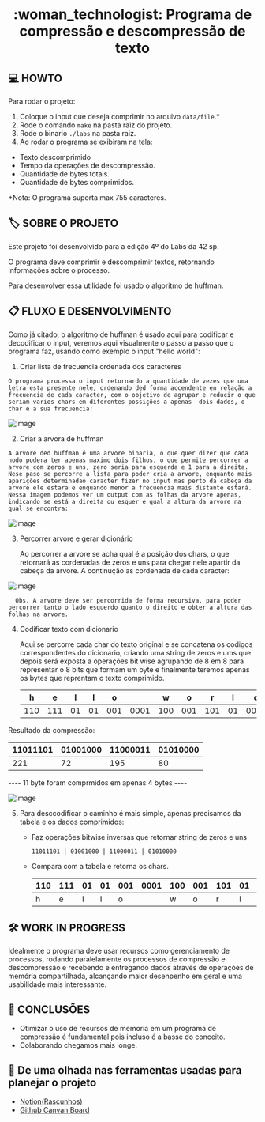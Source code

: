 <h1 align="center">
:woman_technologist:
      Programa de compressão e descompressão de texto
</h1>

## :computer: HOWTO
  Para rodar o projeto:
  1. Coloque o input que deseja comprimir no arquivo `data/file`.*
  2. Rode o comando `make` na pasta raiz do projeto.
  3. Rode o binario `./labs` na pasta raiz.
  4. Ao rodar o programa se exibiram na tela:
   - Texto descomprimido
   - Tempo da operações de descompressão.
   - Quantidade de bytes totais.
   - Quantidade de bytes comprimidos.
   
*Nota: O programa suporta max 755 caracteres.

## :label: SOBRE O PROJETO

Este projeto foi desenvolvido para a edição 4º do Labs da 42 sp.

O programa deve comprimir e descomprimir textos, retornando informações sobre o processo.

Para desenvolver essa utilidade foi usado o algoritmo de huffman.

## :clipboard: FLUXO E DESENVOLVIMENTO

Como já citado, o algoritmo de huffman é usado aqui para codificar e decodificar o input, veremos aqui visualmente o passo a passo que o programa faz, usando como exemplo o input "hello world":

  1. Criar lista de frecuencia ordenada dos caracteres
 
    O programa processa o input retornardo a quantidade de vezes que uma letra esta presente nele, ordenando ded forma accendente en relação a frecuencia de cada caracter, com o objetivo de agrupar e reducir o que seriam varios chars em diferentes possições a apenas  dois dados, o char e a sua frecuencia:
    
![image](https://user-images.githubusercontent.com/53455663/212553883-a229f526-932b-4668-bed4-84faaec07ea3.png)



  2. Criar a arvora de huffman

    A arvore ded huffman é uma arvore binaria, o que quer dizer que cada nodo podera ter apenas maximo dois filhos, o que permite percorrer a arvore com zeros e uns, zero seria para esquerda e 1 para a direita.
    Nese paso se percorre a lista para poder cria a arvore, enquanto mais aparições determinadao caracter fizer no input mas perto da cabeça da arvore ele estara e enquando menor a frecuencia mais distante estará.
    Nessa imagem podemos ver um output com as folhas da arvore apenas, indicando se está a direita ou esquer e qual a altura da arvore na qual se encontra:
    
![image](https://user-images.githubusercontent.com/53455663/212554391-ea65403e-9603-4ecb-9f2e-e4d09bcc17c2.png)

  3. Percorrer arvore e gerar dicionário

      Ao percorrer a arvore se acha qual é a posição dos chars, o que retornará as cordenadas de zeros e uns para chegar nele apartir da cabeça da arvore.
      A continução as cordenada de cada caracter:
      
![image](https://user-images.githubusercontent.com/53455663/212554843-51855b90-eb09-4eb2-82e2-b4754a809a1f.png)

      Obs. A arvore deve ser percorrida de forma recursiva, para poder percorrer tanto o lado esquerdo quanto o direito e obter a altura das folhas na arvore.
      
   4. Codificar texto com dicionario

      Aqui se percorre cada char do texto original e se concatena os codigos correspondentes do dicionario, criando uma string de zeros e ums que depois será exposta a operações bit wise agrupando de 8 em 8 para representar o 8 bits que formam um byte e finalmente teremos apenas os bytes que reprentam o texto comprimido.
      
       
        |h   | e  |l  |l  |o   |     |w   |o   |r   |l  |d   |
        |--  |--  |-- |-- |--  |---  |--  |--  |--  |-- |--  |
        |110 |111 |01 |01 |001 |0001 |100 |001 |101 |01 |0000 |
        
        
  Resultado da compressão:
    
  | 11011101 | 01001000 | 11000011 | 01010000 |
  |---       |---       |---       |---       |
  |    221   |    72    |    195   |    80    |
  
---- 11 byte foram comprmidos em apenas 4 bytes ----
   
   ![image](https://user-images.githubusercontent.com/53455663/212557027-54022aba-dbb7-4141-a9a1-08b7b19e8e16.png)
   

  
  5. Para desccodificar o caminho é mais simple, apenas precisamos da tabela e os dados comprimidos:
      - Faz operações bitwise inversas que retornar string de zeros e uns
        
        `11011101 | 01001000 | 11000011 | 01010000`
        
      - Compara com a tabela e retorna os chars.
                    
        |110 |111 |01 |01 |001 |0001 |100 |001 |101 |01 |0000 |
        |--  |--  |-- |-- |--  |---  |--  |--  |--  |-- |--  |
        |h   | e  |l  |l  |o   |     |w   |o   |r   |l  |d   |
        
 
   ## :hammer_and_wrench: WORK IN PROGRESS
   
   Idealmente o programa deve usar recursos como gerenciamento de processos, rodando paralelamente os processos de compressão e descompressão e recebendo e entregando dados através de operações de memória compartilhada, alcançando maior desenpenho em geral e uma usabilidade mais interessante.
   
## :gem: CONCLUSÕES
  - Otimizar o uso de recursos de memoria em um programa de compressão é fundamental pois incluso é a basse do conceito.
  - Colaborando chegamos mais longe.
  

      
## :eyes: De uma olhada nas ferramentas usadas para planejar o projeto
 - [Notion(Rascunhos)](https://www.notion.so/Huffman-Algorithm-8880a28c061649729f614456454cc72a)
 - [Github Canvan Board](https://github.com/users/angelasoler/projects/6/views/1)
